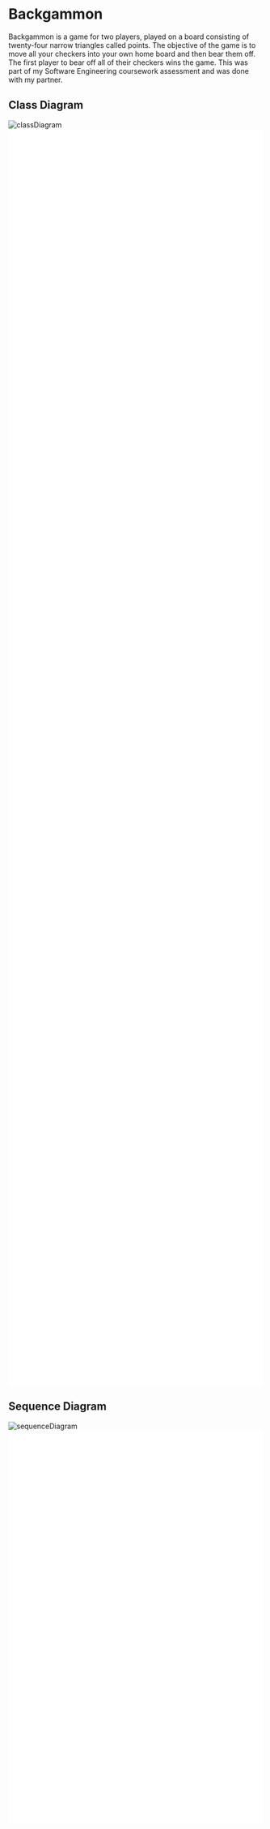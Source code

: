 # Backgammon 

Backgammon is a game for two players, played on a board consisting of twenty-four narrow triangles called points. The objective of the game is to move all your checkers into your own home board and then bear them off. The first player to bear off all of their checkers wins the game. This was part of my Software Engineering coursework assessment and was done with my partner.

## Class Diagram
![classDiagram](https://github.com/AnthonyLovesCoffee/backgammon_java/assets/72280731/15297f78-1491-4b48-9a50-28cc7d31a891)<?xml version="1.0" encoding="UTF-8" standalone="no"?><svg xmlns="http://www.w3.org/2000/svg" xmlns:xlink="http://www.w3.org/1999/xlink" contentStyleType="text/css" height="2478px" preserveAspectRatio="none" style="width:1944px;height:2478px;background:#FFFFFF;" version="1.1" viewBox="0 0 1944 2478" width="1944px" zoomAndPan="magnify"><defs/><g><rect fill="none" height="26.2969" id="_title" style="stroke:none;stroke-width:1.0;" width="191" x="869.95" y="5"/><text fill="#000000" font-family="sans-serif" font-size="14" font-weight="bold" lengthAdjust="spacing" textLength="181" x="874.95" y="22.9951">
## Sequence Diagram
![sequenceDiagram](https://github.com/AnthonyLovesCoffee/backgammon_java/assets/72280731/55241986-494a-4a4d-89a2-9d4a463fca55)<?xml version="1.0" encoding="UTF-8" standalone="no"?><svg xmlns="http://www.w3.org/2000/svg" xmlns:xlink="http://www.w3.org/1999/xlink" contentStyleType="text/css" height="774px" preserveAspectRatio="none" style="width:766px;height:774px;background:#FFFFFF;" version="1.1" viewBox="0 0 766 774" width="766px" zoomAndPan="magnify"><defs/><g><rect fill="none" height="26.2969" id="_title" style="stroke:none;stroke-width:1.0;" width="253" x="255.75" y="10"/><text fill="#000000" font-family="sans-serif" font-size="14" font-weight="bold" lengthAdjust="spacing" textLength="243" x="260.75" y="27.9951">


